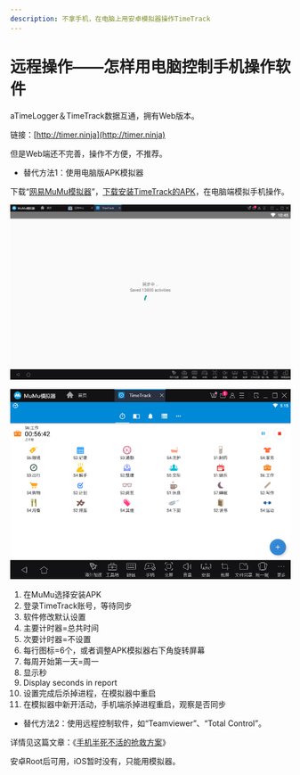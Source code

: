 ```yaml
---
description: 不拿手机，在电脑上用安卓模拟器操作TimeTrack
---
```


# 远程操作——怎样用电脑控制手机操作软件

aTimeLogger＆TimeTrack数据互通，拥有Web版本。

链接：[http://timer.ninja](http://timer.ninja)

但是Web端还不完善，操作不方便，不推荐。

* 替代方法1：使用电脑版APK模拟器

下载“[网易MuMu模拟器](http://mumu.163.com/)”，[下载安装TimeTrack的APK](https://share.weiyun.com/5Bo75R6)，在电脑端模拟手机操作。

![](../.gitbook/assets/tu-pian%20%28143%29.png)

![](../.gitbook/assets/tu-pian%20%28141%29.png)

1. 在MuMu选择安装APK
2. 登录TimeTrack账号，等待同步
3. 软件修改默认设置
4. 主要计时器=总共时间
5. 次要计时器=不设置
6. 每行图标=6个，或者调整APK模拟器右下角旋转屏幕
7. 每周开始第一天=周一
8. 显示秒
9. Display seconds in report
10. 设置完成后杀掉进程，在模拟器中重启
11. 在模拟器中新开活动，手机端杀掉进程重启，观察是否同步

* 替代方法2：使用远程控制软件，如“Teamviewer”、“Total Control”。

详情见这篇文章：《[手机半死不活的抢救方案](https://mp.weixin.qq.com/s?__biz=MzI3MzU5MDA1OQ==&mid=2247485175&idx=1&sn=6f797d8920c4949243889c768bdaf975&chksm=eb21b4b3dc563da5823d058fb67895d4957ab46082d99914ed767a2a2d65219469eb2fcb3c3a#rd)》

安卓Root后可用，iOS暂时没有，只能用模拟器。


